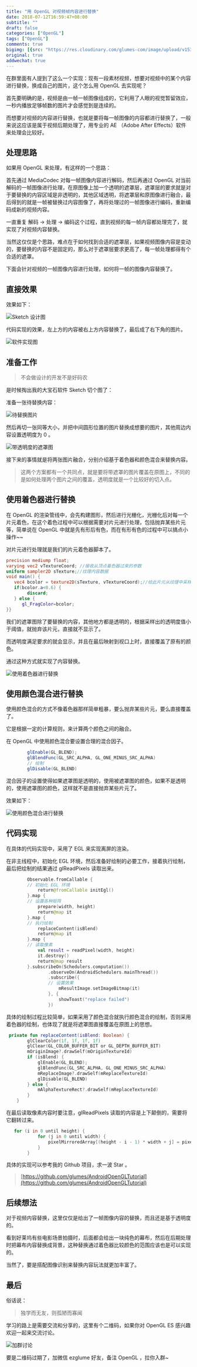 ```yaml
---
title: "用 OpenGL 对视频帧内容进行替换"
date: 2018-07-12T16:59:47+08:00
subtitle: ""
draft: false
categories: ["OpenGL"]
tags: ["OpenGL"]
comments: true
bigimg: [{src: "https://res.cloudinary.com/glumes-com/image/upload/v1531388956/code/sunset-boat-sea-ship-37730.jpg", desc: "ship"}]
original: true
addwechat: true
---
```


在群里面有人提到了这么一个实现：现有一段素材视频，想要对视频中的某个内容进行替换，换成自己的图片，这个怎么用 OpenGL 去实现呢？

<!--more-->

首先要明确的是，视频是由一帧一帧图像组成的，它利用了人眼的视觉暂留效应，一秒内播放足够帧数的图片才会感觉到是连续的。

而想要对视频的内容进行替换，也就是要将每一帧图像的内容都进行替换了，一般来说这应该是属于视频后期处理了，用专业的 AE （Adobe After Effects）软件来处理会比较好。

## 处理思路

如果用 OpenGL 来处理，有这样的一个思路：

首先通过 MediaCodec 对每一帧图像内容进行解码，然后再通过 OpenGL 对当前解码的一帧图像进行处理，在原图像上加一个透明的遮罩层，遮罩层的要求就是对于要替换的内容区域是非透明的，其他区域透明，将遮罩层和原图像进行融合，最后得到的就是一帧被替换过内容图像了，再将处理过的一帧图像进行编码，重新编码成新的视频内容。

一直重复 解码 -> 处理 -> 编码这个过程，直到视频的每一帧内容都处理完了，就实现了对视频内容替换。

当然这仅仅是个思路，难点在于如何找到合适的遮罩层，如果视频图像内容是变动的，要替换的内容不是固定的，那么对于遮罩层要求更高了，每一帧处理都得有个合适的遮罩。

下面会针对视频的一帧图像内容进行处理，如何将一帧的图像内容替换了。

## 直接效果

效果如下：


![Sketch 设计图](https://res.cloudinary.com/glumes-com/image/upload/v1531377132/code/frame_replace.png)

代码实现的效果，左上方的内容被右上方内容替换了，最后成了右下角的图片。

![软件实现图](https://res.cloudinary.com/glumes-com/image/upload/c_scale,h_600/v1531384765/code/WechatIMG57.jpg)


## 准备工作

> 不会做设计的开发不是好码农

是时候掏出我的大宝石软件 Sketch 切个图了：

准备一张待替换内容：

![待替换图片](https://res.cloudinary.com/glumes-com/image/upload/c_scale,h_600/v1531377368/code/replace_origin.png)


然后再切一张同等大小，并把中间圆形位置的图片替换成想要的图片，其他周边内容设置透明度为 0 。

![带透明度的遮罩图](https://res.cloudinary.com/glumes-com/image/upload/c_scale,h_600/v1531377364/code/replace_shape.png)

接下来的事情就是将两张图片融合，分别介绍基于着色器和颜色混合来替换内容。

> 这两个方案都有一个共同点，就是要将带遮罩的图片覆盖在原图上，不同的是如何处理两个图片之间的覆盖，透明度就是一个比较好的切入点。

## 使用着色器进行替换


在 OpenGL 的渲染管线中，会先构建图形，然后进行光栅化，光栅化后对每一个片元着色，在这个着色过程中可以根据需要对片元进行处理，包括抛弃某些片元等，简单说在 OpenGL 中就是先有形后有色，而在有形有色的过程中可以搞点小操作~~

对片元进行处理就是我们的片元着色器脚本了。

```glsl
precision mediump float;
varying vec2 vTextureCoord; //接收从顶点着色器过来的参数
uniform sampler2D sTexture;//纹理内容数据
void main() { 
   vec4 bcolor = texture2D(sTexture, vTextureCoord);//给此片元从纹理中采样出颜色值 
   if(bcolor.a<0.6) {
   		discard;
   } else {
      gl_FragColor=bcolor;
}}
```
我们的遮罩图除了要替换的内容，其他地方都是透明的，根据采样出的透明度值小于阈值，就抛弃该片元，直接就不显示了。

而透明度满足要求的就会显示，并且在最后映射到视口上时，直接覆盖了原有的颜色。

通过这种方式就实现了内容替换。

![使用着色器进行替换](https://res.cloudinary.com/glumes-com/image/upload/v1531384608/code/glsl_replace_content.gif)


## 使用颜色混合进行替换

使用颜色混合的方式不像着色器那样简单粗暴，要么抛弃某些片元，要么直接覆盖了。

它是根据一定的计算规则，来计算两个颜色之间的融合。

在 OpenGL 中使用颜色混合要设置合理的混合因子。

```java
        glEnable(GL_BLEND);
        glBlendFunc(GL_SRC_ALPHA, GL_ONE_MINUS_SRC_ALPHA)
        // 绘制
        glDisable(GL_BLEND)
```

混合因子的设置使得如果遮罩图是透明的，使用被遮罩图的颜色，如果不是透明的，使用遮罩图的颜色，这样就不是直接抛弃某些片元了。

效果如下：


![使用颜色混合进行替换](https://res.cloudinary.com/glumes-com/image/upload/v1531384608/code/blend_replace_content.gif)

## 代码实现

在具体的代码实现中，采用了 EGL 来实现离屏的渲染。

在非主线程中，初始化 EGL 环境，然后准备好绘制的必要工作，接着执行绘制，最后把绘制的结果通过 glReadPixels 读取出来。

```kotlin
        Observable.fromCallable {
        // 初始化 EGL 环境
            return@fromCallable initEgl()
        }.map {
        // 设置各种矩阵
            prepare(width, height)
            return@map it
        }.map {
        // 执行绘制
            replaceContent(isBlend)
            return@map it
        }.map {
        // 读取像素
            val result = readPixel(width, height)
            it.destroy()
            return@map result
        }.subscribeOn(Schedulers.computation())
                .observeOn(AndroidSchedulers.mainThread())
                .subscribe({
                // 设置效果
                    mResultImage.setImageBitmap(it)
                }, {
                    showToast("replace failed")
                })
```


具体的绘制过程比较简单，如果采用了颜色混合就执行颜色混合的绘制，否则采用着色器的绘制，也体现了就是将遮罩图直接覆盖在原图上的思想。

```kotlin
 private fun replaceContent(isBlend: Boolean) {
        glClearColor(1f, 1f, 1f, 1f)
        glClear(GL_COLOR_BUFFER_BIT or GL_DEPTH_BUFFER_BIT)
        mOriginImage?.drawSelf(mOriginTextureId)
        if (isBlend) {
            glEnable(GL_BLEND);
            glBlendFunc(GL_SRC_ALPHA, GL_ONE_MINUS_SRC_ALPHA)
            mReplaceImage?.drawSelf(mReplaceTextureId)
            glDisable(GL_BLEND)
        } else {
            mAlphaTextureRect?.drawSelf(mReplaceTextureId)
        }
    }
```

在最后读取像素内容时要注意，glReadPixels 读取的内容是上下颠倒的，需要将它翻转过来。

```glsl
   for (i in 0 until height) {
            for (j in 0 until width) {
                pixelMirroredArray[(height - i - 1) * width + j] = pixelArray[i * width + j]
            }
        }
```

具体的实现可以参考我的 Github 项目，求一波 Star 。

> [https://github.com/glumes/AndroidOpenGLTutorial](https://github.com/glumes/AndroidOpenGLTutorial)


## 后续想法

对于视频内容替换，这里仅仅是给出了一帧图像内容的替换，而且还是基于透明度的。

看到好莱坞有些电影场景拍摄时，后面都会给出一块纯色的幕布，然后在后期处理时把幕布内容替换成背景，这种替换通过着色器比较颜色的范围应该也是可以实现的。

当然了，要是搭配图像识别来替换内容玩法就更加丰富了。


## 最后

俗话说：

> 独学而无友，则孤陋而寡闻

学习的路上是需要交流和分享的，这里有个二维码，如果你对 OpenGL ES 感兴趣欢迎一起来交流讨论。

![加群讨论](https://res.cloudinary.com/glumes-com/image/upload/v1531382740/code/WechatIMG432.jpg)

要是二维码过期了，加微信 ezglume 好友，备注 OpenGL ，拉你入群~



